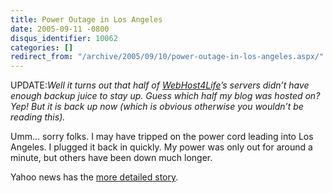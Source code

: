 ```yaml
---
title: Power Outage in Los Angeles
date: 2005-09-11 -0800
disqus_identifier: 10062
categories: []
redirect_from: "/archive/2005/09/10/power-outage-in-los-angeles.aspx/"
---
```


UPDATE:*Well it turns out that half of
[WebHost4Life](http://webhost4life.com/)’s servers didn’t have enough
backup juice to stay up. Guess which half my blog was hosted on? Yep!
But it is back up now (which is obvious otherwise you wouldn’t be
reading this).*

Umm... sorry folks. I may have tripped on the power cord leading into
Los Angeles. I plugged it back in quickly. My power was only out for
around a minute, but others have been down much longer.

Yahoo news has the [more detailed
story](http://news.yahoo.com/s/ap/20050912/ap_on_re_us/la_power_outage).

